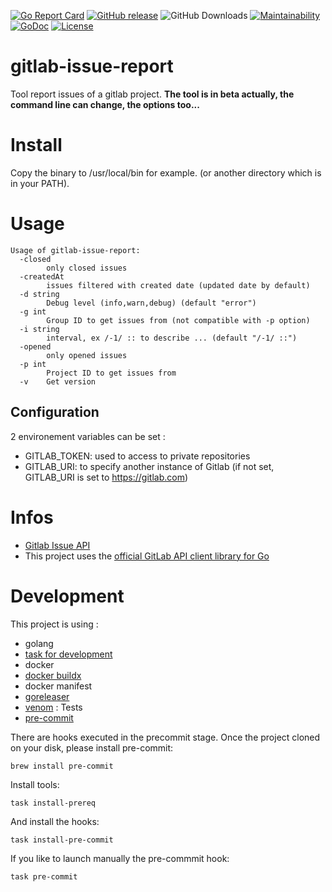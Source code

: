 [![Go Report Card](https://goreportcard.com/badge/github.com/sgaunet/gitlab-issue-report)](https://goreportcard.com/report/github.com/sgaunet/gitlab-issue-report)
[![GitHub release](https://img.shields.io/github/release/sgaunet/gitlab-issue-report.svg)](https://github.com/sgaunet/gitlab-issue-report/releases/latest)
![GitHub Downloads](https://img.shields.io/github/downloads/sgaunet/gitlab-issue-report/total)
[![Maintainability](https://api.codeclimate.com/v1/badges/b69f230e0040bb521f83/maintainability)](https://codeclimate.com/github/sgaunet/gitlab-issue-report/maintainability)
[![GoDoc](https://godoc.org/github.com/sgaunet/gitlab-issue-report?status.svg)](https://godoc.org/github.com/sgaunet/gitlab-issue-report)
[![License](https://img.shields.io/github/license/sgaunet/gitlab-issue-report.svg)](LICENSE)

# gitlab-issue-report

Tool report issues of a gitlab project.
**The tool is in beta actually, the command line can change, the options too...**

# Install 

Copy the binary to /usr/local/bin for example. (or another directory which is in your PATH).

# Usage

```
Usage of gitlab-issue-report:
  -closed
        only closed issues
  -createdAt
        issues filtered with created date (updated date by default)
  -d string
        Debug level (info,warn,debug) (default "error")
  -g int
        Group ID to get issues from (not compatible with -p option)
  -i string
        interval, ex /-1/ :: to describe ... (default "/-1/ ::")
  -opened
        only opened issues
  -p int
        Project ID to get issues from
  -v    Get version
```

## Configuration

2 environement variables can be set :

* GITLAB_TOKEN: used to access to private repositories
* GITLAB_URI: to specify another instance of Gitlab (if not set, GITLAB_URI is set to https://gitlab.com)


# Infos

* [Gitlab Issue API](https://docs.gitlab.com/ee/api/issues.html)
* This project uses the [official GitLab API client library for Go](https://gitlab.com/gitlab-org/api/client-go)

# Development

This project is using :

* golang
* [task for development](https://taskfile.dev/#/)
* docker
* [docker buildx](https://github.com/docker/buildx)
* docker manifest
* [goreleaser](https://goreleaser.com/)
* [venom](https://github.com/ovh/venom) : Tests
* [pre-commit](https://pre-commit.com/)

There are hooks executed in the precommit stage. Once the project cloned on your disk, please install pre-commit:

```
brew install pre-commit
```

Install tools:

```
task install-prereq
```

And install the hooks:

```
task install-pre-commit
```

If you like to launch manually the pre-commmit hook:

```
task pre-commit
```

